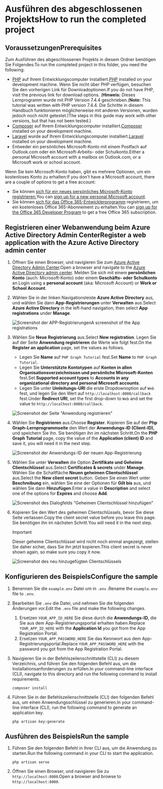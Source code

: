 # <a name="how-to-run-the-completed-project"></a><span data-ttu-id="a25a3-101">Ausführen des abgeschlossenen Projekts</span><span class="sxs-lookup"><span data-stu-id="a25a3-101">How to run the completed project</span></span>

## <a name="prerequisites"></a><span data-ttu-id="a25a3-102">Voraussetzungen</span><span class="sxs-lookup"><span data-stu-id="a25a3-102">Prerequisites</span></span>

<span data-ttu-id="a25a3-103">Zum Ausführen des abgeschlossenen Projekts in diesem Ordner benötigen Sie Folgendes:</span><span class="sxs-lookup"><span data-stu-id="a25a3-103">To run the completed project in this folder, you need the following:</span></span>

- <span data-ttu-id="a25a3-104">[PHP](http://php.net/downloads.php) auf Ihrem Entwicklungscomputer installiert.</span><span class="sxs-lookup"><span data-stu-id="a25a3-104">[PHP](http://php.net/downloads.php) installed on your development machine.</span></span> <span data-ttu-id="a25a3-105">Wenn Sie nicht über PHP verfügen, besuchen Sie den vorherigen Link für Downloadoptionen.</span><span class="sxs-lookup"><span data-stu-id="a25a3-105">If you do not have PHP, visit the previous link for download options.</span></span> <span data-ttu-id="a25a3-106">(**Hinweis:** Dieses Lernprogramm wurde mit PHP Version 7.4.4 geschrieben.</span><span class="sxs-lookup"><span data-stu-id="a25a3-106">(**Note:** This tutorial was written with PHP version 7.4.4.</span></span> <span data-ttu-id="a25a3-107">Die Schritte in diesem Handbuch funktionieren möglicherweise mit anderen Versionen, wurden jedoch noch nicht getestet.)</span><span class="sxs-lookup"><span data-stu-id="a25a3-107">The steps in this guide may work with other versions, but that has not been tested.)</span></span>
- <span data-ttu-id="a25a3-108">[Composer](https://getcomposer.org/) auf Ihrem Entwicklungscomputer installiert.</span><span class="sxs-lookup"><span data-stu-id="a25a3-108">[Composer](https://getcomposer.org/) installed on your development machine.</span></span>
- <span data-ttu-id="a25a3-109">[Laravel](https://laravel.com/) wurde auf Ihrem Entwicklungscomputer installiert.</span><span class="sxs-lookup"><span data-stu-id="a25a3-109">[Laravel](https://laravel.com/) installed on your development machine.</span></span>
- <span data-ttu-id="a25a3-110">Entweder ein persönliches Microsoft-Konto mit einem Postfach auf Outlook.com oder ein Microsoft-Arbeits- oder Schulkonto.</span><span class="sxs-lookup"><span data-stu-id="a25a3-110">Either a personal Microsoft account with a mailbox on Outlook.com, or a Microsoft work or school account.</span></span>

<span data-ttu-id="a25a3-111">Wenn Sie kein Microsoft-Konto haben, gibt es mehrere Optionen, um ein kostenloses Konto zu erhalten:</span><span class="sxs-lookup"><span data-stu-id="a25a3-111">If you don't have a Microsoft account, there are a couple of options to get a free account:</span></span>

- <span data-ttu-id="a25a3-112">Sie können [sich für ein neues persönliches Microsoft-Konto registrieren.](https://signup.live.com/signup?wa=wsignin1.0&rpsnv=12&ct=1454618383&rver=6.4.6456.0&wp=MBI_SSL_SHARED&wreply=https://mail.live.com/default.aspx&id=64855&cbcxt=mai&bk=1454618383&uiflavor=web&uaid=b213a65b4fdc484382b6622b3ecaa547&mkt=E-US&lc=1033&lic=1)</span><span class="sxs-lookup"><span data-stu-id="a25a3-112">You can [sign up for a new personal Microsoft account](https://signup.live.com/signup?wa=wsignin1.0&rpsnv=12&ct=1454618383&rver=6.4.6456.0&wp=MBI_SSL_SHARED&wreply=https://mail.live.com/default.aspx&id=64855&cbcxt=mai&bk=1454618383&uiflavor=web&uaid=b213a65b4fdc484382b6622b3ecaa547&mkt=E-US&lc=1033&lic=1).</span></span>
- <span data-ttu-id="a25a3-113">Sie können [sich für das Office 365-Entwicklerprogramm](https://developer.microsoft.com/office/dev-program) registrieren, um ein kostenloses Office 365-Abonnement zu erhalten.</span><span class="sxs-lookup"><span data-stu-id="a25a3-113">You can [sign up for the Office 365 Developer Program](https://developer.microsoft.com/office/dev-program) to get a free Office 365 subscription.</span></span>

## <a name="register-a-web-application-with-the-azure-active-directory-admin-center"></a><span data-ttu-id="a25a3-114">Registrieren einer Webanwendung beim Azure Active Directory Admin Center</span><span class="sxs-lookup"><span data-stu-id="a25a3-114">Register a web application with the Azure Active Directory admin center</span></span>

1. <span data-ttu-id="a25a3-115">Öffnen Sie einen Browser, und navigieren Sie zum [Azure Active Directory Admin Center](https://aad.portal.azure.com).</span><span class="sxs-lookup"><span data-stu-id="a25a3-115">Open a browser and navigate to the [Azure Active Directory admin center](https://aad.portal.azure.com).</span></span> <span data-ttu-id="a25a3-116">Melden Sie sich mit einem **persönlichen Konto** (auch: Microsoft-Konto) oder einem **Geschäfts- oder Schulkonto** an.</span><span class="sxs-lookup"><span data-stu-id="a25a3-116">Login using a **personal account** (aka: Microsoft Account) or **Work or School Account**.</span></span>

1. <span data-ttu-id="a25a3-117">Wählen Sie in der linken Navigationsleiste **Azure Active Directory** aus, und wählen Sie dann **App-Registrierungen** unter **Verwalten** aus.</span><span class="sxs-lookup"><span data-stu-id="a25a3-117">Select **Azure Active Directory** in the left-hand navigation, then select **App registrations** under **Manage**.</span></span>

    ![<span data-ttu-id="a25a3-118">Screenshot der APP-Registrierungen</span><span class="sxs-lookup"><span data-stu-id="a25a3-118">A screenshot of the App registrations</span></span> ](/tutorial/images/aad-portal-app-registrations.png)

1. <span data-ttu-id="a25a3-119">Wählen Sie **Neue Registrierung** aus.</span><span class="sxs-lookup"><span data-stu-id="a25a3-119">Select **New registration**.</span></span> <span data-ttu-id="a25a3-120">Legen Sie auf der Seite **Anwendung registrieren** die Werte wie folgt fest.</span><span class="sxs-lookup"><span data-stu-id="a25a3-120">On the **Register an application** page, set the values as follows.</span></span>

    - <span data-ttu-id="a25a3-121">Legen Sie **Name** auf `PHP Graph Tutorial` fest.</span><span class="sxs-lookup"><span data-stu-id="a25a3-121">Set **Name** to `PHP Graph Tutorial`.</span></span>
    - <span data-ttu-id="a25a3-122">Legen Sie **Unterstützte Kontotypen** auf **Konten in allen Organisationsverzeichnissen und persönliche Microsoft-Konten** fest.</span><span class="sxs-lookup"><span data-stu-id="a25a3-122">Set **Supported account types** to **Accounts in any organizational directory and personal Microsoft accounts**.</span></span>
    - <span data-ttu-id="a25a3-123">Legen Sie unter **Umleitungs-URI** die erste Dropdownoption auf `Web` fest, und legen Sie den Wert auf `http://localhost:8000/callback` fest.</span><span class="sxs-lookup"><span data-stu-id="a25a3-123">Under **Redirect URI**, set the first drop-down to `Web` and set the value to `http://localhost:8000/callback`.</span></span>

    ![Screenshot der Seite "Anwendung registrieren"](/tutorial/images/aad-register-an-app.png)

1. <span data-ttu-id="a25a3-125">Wählen Sie **Registrieren** aus.</span><span class="sxs-lookup"><span data-stu-id="a25a3-125">Choose **Register**.</span></span> <span data-ttu-id="a25a3-126">Kopieren Sie auf der **Php Graph-Lernprogrammseite** den Wert der **Anwendungs-ID (Client-ID),** und speichern Sie ihn. Sie benötigen ihn im nächsten Schritt.</span><span class="sxs-lookup"><span data-stu-id="a25a3-126">On the **PHP Graph Tutorial** page, copy the value of the **Application (client) ID** and save it, you will need it in the next step.</span></span>

    ![Screenshot der Anwendungs-ID der neuen App-Registrierung](/tutorial/images/aad-application-id.png)

1. <span data-ttu-id="a25a3-128">Wählen Sie unter **Verwalten** die Option **Zertifikate und Geheime Clientschlüssel** aus.</span><span class="sxs-lookup"><span data-stu-id="a25a3-128">Select **Certificates & secrets** under **Manage**.</span></span> <span data-ttu-id="a25a3-129">Wählen Sie die Schaltfläche **Neuen geheimen Clientschlüssel** aus.</span><span class="sxs-lookup"><span data-stu-id="a25a3-129">Select the **New client secret** button.</span></span> <span data-ttu-id="a25a3-130">Geben Sie einen Wert unter **Beschreibung** ein, wählen Sie eine der Optionen für **Gilt bis** aus, und wählen Sie dann **Hinzufügen**.</span><span class="sxs-lookup"><span data-stu-id="a25a3-130">Enter a value in **Description** and select one of the options for **Expires** and choose **Add**.</span></span>

    ![Screenshot des Dialogfelds "Geheimen Clientschlüssel hinzufügen"](/tutorial/images/aad-new-client-secret.png)

1. <span data-ttu-id="a25a3-132">Kopieren Sie den Wert des geheimen Clientschlüssels, bevor Sie diese Seite verlassen.</span><span class="sxs-lookup"><span data-stu-id="a25a3-132">Copy the client secret value before you leave this page.</span></span> <span data-ttu-id="a25a3-133">Sie benötigen ihn im nächsten Schritt.</span><span class="sxs-lookup"><span data-stu-id="a25a3-133">You will need it in the next step.</span></span>

    > [!IMPORTANT]
    > <span data-ttu-id="a25a3-134">Dieser geheime Clientschlüssel wird nicht noch einmal angezeigt, stellen Sie daher sicher, dass Sie ihn jetzt kopieren.</span><span class="sxs-lookup"><span data-stu-id="a25a3-134">This client secret is never shown again, so make sure you copy it now.</span></span>

    ![Screenshot des neu hinzugefügten Clientschlüssels](/tutorial/images/aad-copy-client-secret.png)

## <a name="configure-the-sample"></a><span data-ttu-id="a25a3-136">Konfigurieren des Beispiels</span><span class="sxs-lookup"><span data-stu-id="a25a3-136">Configure the sample</span></span>

1. <span data-ttu-id="a25a3-137">Benennen Sie die `example.env` Datei um in `.env` .</span><span class="sxs-lookup"><span data-stu-id="a25a3-137">Rename the `example.env` file to `.env`.</span></span>
1. <span data-ttu-id="a25a3-138">Bearbeiten Sie `.env` die Datei, und nehmen Sie die folgenden Änderungen vor.</span><span class="sxs-lookup"><span data-stu-id="a25a3-138">Edit the `.env` file and make the following changes.</span></span>
    1. <span data-ttu-id="a25a3-139">Ersetzen `YOUR_APP_ID_HERE` Sie diese durch die **Anwendungs-ID,** die Sie aus dem App-Registrierungsportal erhalten haben.</span><span class="sxs-lookup"><span data-stu-id="a25a3-139">Replace `YOUR_APP_ID_HERE` with the **Application Id** you got from the App Registration Portal.</span></span>
    1. <span data-ttu-id="a25a3-140">Ersetzen `YOUR_APP_PASSWORD_HERE` Sie das Kennwort aus dem App-Registrierungsportal.</span><span class="sxs-lookup"><span data-stu-id="a25a3-140">Replace `YOUR_APP_PASSWORD_HERE` with the password you got from the App Registration Portal.</span></span>
1. <span data-ttu-id="a25a3-141">Navigieren Sie in der Befehlszeilenschnittstelle (CLI) zu diesem Verzeichnis, und führen Sie den folgenden Befehl aus, um die Installationsanforderungen zu erfüllen.</span><span class="sxs-lookup"><span data-stu-id="a25a3-141">In your command-line interface (CLI), navigate to this directory and run the following command to install requirements.</span></span>

    ```Shell
    composer install
    ```

1. <span data-ttu-id="a25a3-142">Führen Sie in der Befehlszeilenschnittstelle (CLI) den folgenden Befehl aus, um einen Anwendungsschlüssel zu generieren.</span><span class="sxs-lookup"><span data-stu-id="a25a3-142">In your command-line interface (CLI), run the following command to generate an application key.</span></span>

    ```Shell
    php artisan key:generate
    ```

## <a name="run-the-sample"></a><span data-ttu-id="a25a3-143">Ausführen des Beispiels</span><span class="sxs-lookup"><span data-stu-id="a25a3-143">Run the sample</span></span>

1. <span data-ttu-id="a25a3-144">Führen Sie den folgenden Befehl in Ihrer CLI aus, um die Anwendung zu starten.</span><span class="sxs-lookup"><span data-stu-id="a25a3-144">Run the following command in your CLI to start the application.</span></span>

    ```Shell
    php artisan serve
    ```

1. <span data-ttu-id="a25a3-145">Öffnen Sie einen Browser, und navigieren Sie zu `http://localhost:8000`.</span><span class="sxs-lookup"><span data-stu-id="a25a3-145">Open a browser and browse to `http://localhost:8000`.</span></span>
